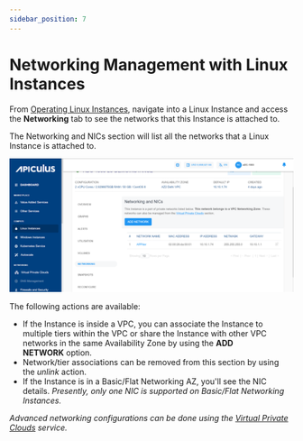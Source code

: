 ```yaml
---
sidebar_position: 7
---
```

# Networking Management with Linux Instances

From [Operating Linux Instances](https://docs.apiculus.com/hc/en-in/articles/12794520211357), navigate into a Linux Instance and access the **Networking** tab to see the networks that this Instance is attached to.

The Networking and NICs section will list all the networks that a Linux Instance is attached to.

![Networking Management](img/NetworkingManagement.png)

The following actions are available:

- If the Instance is inside a VPC, you can associate the Instance to multiple tiers within the VPC or share the Instance with other VPC networks in the same Availability Zone by using the **ADD NETWORK** option.
- Network/tier associations can be removed from this section by using the _unlink_ action.
- If the Instance is in a Basic/Flat Networking AZ, you'll see the NIC details. _Presently, only one NIC is supported on Basic/Flat Networking Instances._

_Advanced networking configurations can be done using the [Virtual Private Clouds](https://docs.apiculus.com/hc/en-in/articles/13228935544093) service._